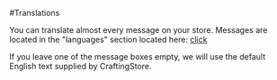 #Translations

You can translate almost every message on your store. Messages are located in the "languages" section located here: [click](https://dash.craftingstore.net/admin/settings/language)

If you leave one of the message boxes empty, we will use the default English text supplied by CraftingStore.